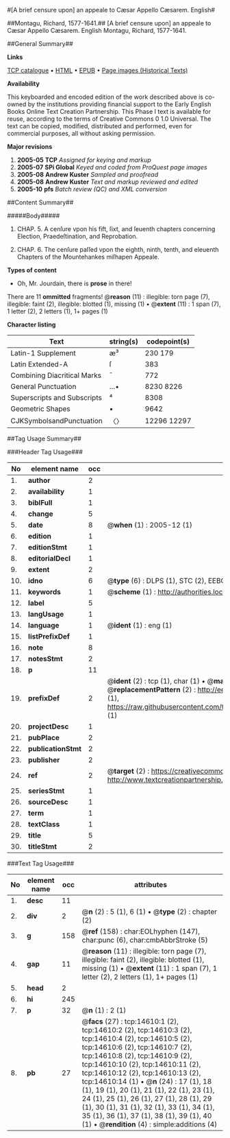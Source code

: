 #[A brief censure upon] an appeale to Cæsar Appello Cæsarem. English#

##Montagu, Richard, 1577-1641.##
[A brief censure upon] an appeale to Cæsar
Appello Cæsarem. English
Montagu, Richard, 1577-1641.

##General Summary##

**Links**

[TCP catalogue](http://www.ota.ox.ac.uk/tcp/)  • 
[HTML](http://tei.it.ox.ac.uk/tcp/Texts-HTML/free/A07/A07639.html)  • 
[EPUB](http://tei.it.ox.ac.uk/tcp/Texts-EPUB/free/A07/A07639.epub) • 
[Page images (Historical Texts)](https://data.historicaltexts.jisc.ac.uk/view?pubId=eebo-99849462e&pageId=eebo-99849462e-14610-1)

**Availability**

This keyboarded and encoded edition of the
	       work described above is co-owned by the institutions
	       providing financial support to the Early English Books
	       Online Text Creation Partnership. This Phase I text is
	       available for reuse, according to the terms of Creative
	       Commons 0 1.0 Universal. The text can be copied,
	       modified, distributed and performed, even for
	       commercial purposes, all without asking permission.

**Major revisions**

1. __2005-05__ __TCP__ *Assigned for keying and markup*
1. __2005-07__ __SPi Global__ *Keyed and coded from ProQuest page images*
1. __2005-08__ __Andrew Kuster__ *Sampled and proofread*
1. __2005-08__ __Andrew Kuster__ *Text and markup reviewed and edited*
1. __2005-10__ __pfs__ *Batch review (QC) and XML conversion*

##Content Summary##

#####Body#####

1. CHAP. 5. A cenſure vpon his fift, ſixt, and ſeuenth chapters concerning Election, Praedeſtination, and Reprobation.

1. CHAP. 6. The cenſure paſſed vpon the eighth, ninth, tenth, and eleuenth Chapters of the Mountehankes miſhapen Appeale.

**Types of content**

  * Oh, Mr. Jourdain, there is **prose** in there!

There are 11 **ommitted** fragments! 
 @__reason__ (11) : illegible: torn page (7), illegible: faint (2), illegible: blotted (1), missing (1)  •  @__extent__ (11) : 1 span (7), 1 letter (2), 2 letters (1), 1+ pages (1)

**Character listing**


|Text|string(s)|codepoint(s)|
|---|---|---|
|Latin-1 Supplement|æ³|230 179|
|Latin Extended-A|ſ|383|
|Combining             Diacritical Marks|̄|772|
|General Punctuation|…•|8230 8226|
|Superscripts             and Subscripts|⁴|8308|
|Geometric Shapes|▪|9642|
|CJKSymbolsandPunctuation|〈〉|12296 12297|

##Tag Usage Summary##

###Header Tag Usage###

|No|element name|occ|attributes|
|---|---|---|---|
|1.|__author__|2||
|2.|__availability__|1||
|3.|__biblFull__|1||
|4.|__change__|5||
|5.|__date__|8| @__when__ (1) : 2005-12 (1)|
|6.|__edition__|1||
|7.|__editionStmt__|1||
|8.|__editorialDecl__|1||
|9.|__extent__|2||
|10.|__idno__|6| @__type__ (6) : DLPS (1), STC (2), EEBO-CITATION (1), PROQUEST (1), VID (1)|
|11.|__keywords__|1| @__scheme__ (1) : http://authorities.loc.gov/ (1)|
|12.|__label__|5||
|13.|__langUsage__|1||
|14.|__language__|1| @__ident__ (1) : eng (1)|
|15.|__listPrefixDef__|1||
|16.|__note__|8||
|17.|__notesStmt__|2||
|18.|__p__|11||
|19.|__prefixDef__|2| @__ident__ (2) : tcp (1), char (1)  •  @__matchPattern__ (2) : ([0-9\-]+):([0-9IVX]+) (1), (.+) (1)  •  @__replacementPattern__ (2) : http://eebo.chadwyck.com/downloadtiff?vid=$1&page=$2 (1), https://raw.githubusercontent.com/textcreationpartnership/Texts/master/tcpchars.xml#$1 (1)|
|20.|__projectDesc__|1||
|21.|__pubPlace__|2||
|22.|__publicationStmt__|2||
|23.|__publisher__|2||
|24.|__ref__|2| @__target__ (2) : https://creativecommons.org/publicdomain/zero/1.0/ (1), http://www.textcreationpartnership.org/docs/. (1)|
|25.|__seriesStmt__|1||
|26.|__sourceDesc__|1||
|27.|__term__|1||
|28.|__textClass__|1||
|29.|__title__|5||
|30.|__titleStmt__|2||


###Text Tag Usage###

|No|element name|occ|attributes|
|---|---|---|---|
|1.|__desc__|11||
|2.|__div__|2| @__n__ (2) : 5 (1), 6 (1)  •  @__type__ (2) : chapter (2)|
|3.|__g__|158| @__ref__ (158) : char:EOLhyphen (147), char:punc (6), char:cmbAbbrStroke (5)|
|4.|__gap__|11| @__reason__ (11) : illegible: torn page (7), illegible: faint (2), illegible: blotted (1), missing (1)  •  @__extent__ (11) : 1 span (7), 1 letter (2), 2 letters (1), 1+ pages (1)|
|5.|__head__|2||
|6.|__hi__|245||
|7.|__p__|32| @__n__ (1) : 2 (1)|
|8.|__pb__|27| @__facs__ (27) : tcp:14610:1 (2), tcp:14610:2 (2), tcp:14610:3 (2), tcp:14610:4 (2), tcp:14610:5 (2), tcp:14610:6 (2), tcp:14610:7 (2), tcp:14610:8 (2), tcp:14610:9 (2), tcp:14610:10 (2), tcp:14610:11 (2), tcp:14610:12 (2), tcp:14610:13 (2), tcp:14610:14 (1)  •  @__n__ (24) : 17 (1), 18 (1), 19 (1), 20 (1), 21 (1), 22 (1), 23 (1), 24 (1), 25 (1), 26 (1), 27 (1), 28 (1), 29 (1), 30 (1), 31 (1), 32 (1), 33 (1), 34 (1), 35 (1), 36 (1), 37 (1), 38 (1), 39 (1), 40 (1)  •  @__rendition__ (4) : simple:additions (4)|
